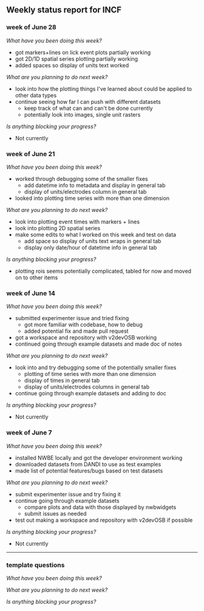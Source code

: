 ## Weekly status report for INCF

### week of June 28

_What have you been doing this week?_
* got markers+lines on lick event plots partially working
* got 2D/1D spatial series plotting partially working
* added spaces so display of units text worked 

_What are you planning to do next week?_
* look into how the plotting things I've learned about could be applied to other data types
* continue seeing how far I can push with different datasets 
  * keep track of what can and can't be done currently
  * potentially look into images, single unit rasters

_Is anything blocking your progress?_
* Not currently

### week of June 21

_What have you been doing this week?_
* worked through debugging some of the smaller fixes
  * add datetime info to metadata and display in general tab
  * display of units/electrodes column in general tab
* looked into plotting time series with more than one dimension
  
_What are you planning to do next week?_
* look into plotting event times with markers + lines
* look into plotting 2D spatial series
* make some edits to what I worked on this week and test on data
  * add space so display of units text wraps in general tab
  * display only date/hour of datetime info in general tab

_Is anything blocking your progress?_
* plotting rois seems potentially complicated, tabled for now and moved on to other items

### week of June 14

_What have you been doing this week?_
* submitted experimenter issue and tried fixing
  * got more familiar with codebase, how to debug
  * added potential fix and made pull request
* got a workspace and repository with v2devOSB working
* continued going through example datasets and made doc of notes

_What are you planning to do next week?_
* look into and try debugging some of the potentially smaller fixes
  * plotting of time series with more than one dimension
  * display of times in general tab
  * display of units/electrodes columns in general tab
* continue going through example datasets and adding to doc

_Is anything blocking your progress?_
* Not currently

### week of June 7

_What have you been doing this week?_
* installed NWBE locally and got the developer environment working
* downloaded datasets from DANDI to use as test examples
* made list of potential features/bugs based on test datasets

_What are you planning to do next week?_
* submit experimenter issue and try fixing it
* continue going through example datasets
    * compare plots and data with those displayed by nwbwidgets 
    * submit issues as needed
* test out making a workspace and repository with v2devOSB if possible

_Is anything blocking your progress?_
* Not currently

---

### template questions

_What have you been doing this week?_

_What are you planning to do next week?_

_Is anything blocking your progress?_